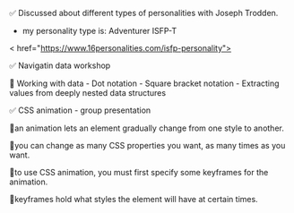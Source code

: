 ✅ Discussed about different types of personalities with Joseph Trodden.

- my personality type is: Adventurer ISFP-T

< href="https://www.16personalities.com/isfp-personality">

✅ Navigatin data workshop

🔸 Working with data
    - Dot notation
    - Square bracket notation
    - Extracting values from deeply nested data structures

✅ CSS animation - group presentation

🔸an animation lets an element gradually change from one style to another.

🔸you can change as many CSS properties you want, as many times as you want.

🔸to use CSS animation, you must first specify some keyframes for the animation.

🔸keyframes hold what styles the element will have at certain times.
